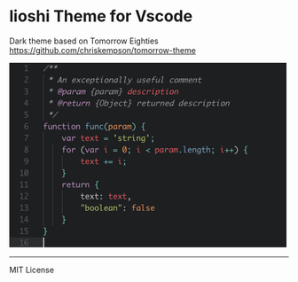 # lioshi Theme for Vscode

Dark theme based on Tomorrow Eighties https://github.com/chriskempson/tomorrow-theme

![](https://raw.githubusercontent.com/lioshi/vscode-lioshi-theme/master/images/lioshi-theme_preview.png)

---

MIT License
